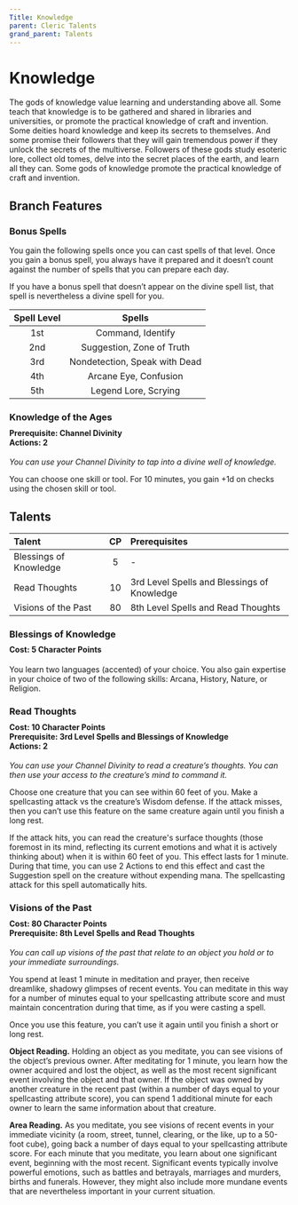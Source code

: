 ```yaml
---
Title: Knowledge
parent: Cleric Talents
grand_parent: Talents
---
```

 
# Knowledge
The gods of knowledge value learning and understanding above all. Some teach that knowledge is to be gathered and shared in libraries and universities, or promote the practical knowledge of craft and invention. Some deities hoard knowledge and keep its secrets to themselves. And some promise their followers that they will gain tremendous power if they unlock the secrets of the multiverse. Followers of these gods study esoteric lore, collect old tomes, delve into the secret places of the earth, and learn all they can. Some gods of knowledge promote the practical knowledge of craft and invention.

## Branch Features
 
### Bonus Spells
You gain the following spells once you can cast spells of that level. Once you gain a bonus spell, you always have it prepared and it doesn’t count against the number of spells that you can prepare each day.
 
If you have a bonus spell that doesn’t appear on the divine spell list, that spell is nevertheless a divine spell for you.
 
| Spell Level | Spells |
|:-----------:|:------:|
| 1st | Command, Identify |
| 2nd | Suggestion, Zone of Truth | 
| 3rd | Nondetection, Speak with Dead | 
| 4th | Arcane Eye, Confusion | 
| 5th | Legend Lore, Scrying | 

### Knowledge of the Ages

<div style="margin-top:-10px;"></div>
 
#### **Prerequisite:** Channel Divinity<br>**Actions:** 2
*You can use your Channel Divinity to tap into a divine well of knowledge.*

You can choose one skill or tool. For 10 minutes, you gain +1d on checks using the chosen skill or tool.

## Talents
 
| Talent | CP | Prerequisites |
|:-------|:--:|:--------------|
| Blessings of Knowledge | 5  | - |  
| Read Thoughts          | 10 | 3rd Level Spells and Blessings of Knowledge |  
| Visions of the Past    | 80 | 8th Level Spells and Read Thoughts |  

### Blessings of Knowledge

<div style="margin-top:-10px;"></div>
 
#### **Cost:** 5 Character Points
You learn two languages (accented) of your choice. You also gain expertise in your choice of two of the following skills: Arcana, History, Nature, or Religion.

### Read Thoughts
 
<div style="margin-top:-10px;"></div>
 
#### **Cost:** 10 Character Points<br>**Prerequisite:** 3rd Level Spells and Blessings of Knowledge<br>**Actions:** 2
*You can use your Channel Divinity to read a creature’s thoughts. You can then use your access to the creature’s mind to command it.*

Choose one creature that you can see within 60 feet of you. Make a spellcasting attack vs the creature’s Wisdom defense. If the attack misses, then you can’t use this feature on the same creature again until you finish a long rest.

If the attack hits, you can read the creature's surface thoughts (those foremost in its mind, reflecting its current emotions and what it is actively thinking about) when it is within 60 feet of you. This effect lasts for 1 minute. During that time, you can use 2 Actions to end this effect and cast the Suggestion spell on the creature without expending mana. The spellcasting attack for this spell automatically hits.

### Visions of the Past
 
<div style="margin-top:-10px;"></div>
 
#### **Cost:** 80 Character Points<br>**Prerequisite:** 8th Level Spells and Read Thoughts
*You can call up visions of the past that relate to an object you hold or to your immediate surroundings.* 

You spend at least 1 minute in meditation and prayer, then receive dreamlike, shadowy glimpses of recent events. You can meditate in this way for a number of minutes equal to your spellcasting attribute score and must maintain concentration during that time, as if you were casting a spell.

Once you use this feature, you can’t use it again until you finish a short or long rest.

**Object Reading.** Holding an object as you meditate, you can see visions of the object’s previous owner. After meditating for 1 minute, you learn how the owner acquired and lost the object, as well as the most recent significant event involving the object and that owner. If the object was owned by another creature in the recent past (within a number of days equal to your spellcasting attribute score), you can spend 1 additional minute for each owner to learn the same information about that creature.

**Area Reading.** As you meditate, you see visions of recent events in your immediate vicinity (a room, street, tunnel, clearing, or the like, up to a 50-foot cube), going back a number of days equal to your spellcasting attribute score. For each minute that you meditate, you learn about one significant event, beginning with the most recent. Significant events typically involve powerful emotions, such as battles and betrayals, marriages and murders, births and funerals. However, they might also include more mundane events that are nevertheless important in your current situation.

